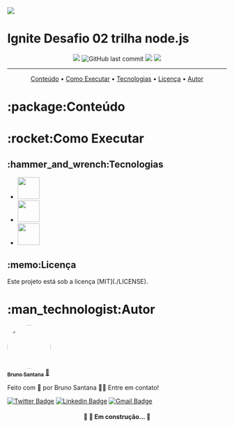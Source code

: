 <img src="https://res.cloudinary.com/practicaldev/image/fetch/s--nTfuVZvi--/c_imagga_scale,f_auto,fl_progressive,h_420,q_auto,w_1000/https://dev-to-uploads.s3.amazonaws.com/uploads/articles/4qa1g2dsx1hre7hjjlze.png">

# Ignite Desafio 02 trilha node.js

<p align="center">
<img src="https://img.shields.io/github/license/BrunoSSantana/desafio02-trilha-node.js" />

<img alt="GitHub last commit" src="https://img.shields.io/github/last-commit/BrunoSSantana/desafio02-trilha-node.js">
<img src="https://img.shields.io/static/v1?label=Node.js&message=v14.16.1&color=brigthgreen&?style=flat&logo=Node.js">


<img src="https://img.shields.io/static/v1?label=yarn&message=v1.22.10&color=blue&?style=flat&logo=yarn">
</p>


---
<p align="center">
 <a href="#cont">Conteúdo</a> •
 <a href="#como_executar">Como Executar</a> • 
 <a href="#tecnologias">Tecnologias</a> • 
 <a href="#licenca">Licença</a> • 
 <a href="#autor">Autor</a>
</p>

<h1 id="cont">:package:Conteúdo</h1>


<h1 id="como_executar">:rocket:Como Executar</h1>


<h2 id="tecnologias">:hammer_and_wrench:Tecnologias</h2>

* <a href="https://jestjs.io/" ><img width="50px" src="https://cdn.iconscout.com/icon/free/png-256/jest-3628860-3030000.png"/></a>
* <a href="https://nodejs.org/" ><img width="50px" src="https://cdn.iconscout.com/icon/free/png-256/node-js-1174925.png"/></a>
* <a href="https://expressjs.com/" ><img width="50px" src="https://cdn.iconscout.com/icon/free/png-256/express-8-1175029.png"/></a>

<h2 id="licenca">:memo:Licença</h2>
Este projeto está sob a licença [MIT](./LICENSE).


<h1 id="autor">:man_technologist:Autor</h1>


<a href="https://github.com/BrunoSSantana/">
 <img style="border-radius: 50%;" src="https://avatars.githubusercontent.com/u/61945340?s=400&u=882004ebbccf5ae04e55fe4b27a5e704c3a95bab&v=4" width="100px;" alt=""/>
 <br />
 <sub><b>Bruno Santana</b></sub></a> <a href="https://github.com/BrunoSSantana/" title="Rocketseat">🚀</a>


Feito com :purple_heart: por Bruno Santana 👋🏽 Entre em contato!

[![Twitter Badge](https://img.shields.io/badge/-@brunoossantana-1ca0f1?style=flat-square&labelColor=1ca0f1&logo=twitter&logoColor=white&link=https://twitter.com/brunoossantana)](https://twitter.com/brunoossantana) [![Linkedin Badge](https://img.shields.io/badge/-Bruno_Santana-blue?style=flat-square&logo=Linkedin&logoColor=white&link=https://www.linkedin.com/in/bruno-santanas/)](https://www.linkedin.com/in/bruno-santanas/) 
[![Gmail Badge](https://img.shields.io/badge/-brunoosouza15@gmail.com-c14438?style=flat-square&logo=Gmail&logoColor=white&link=mailto:brunoosouza15@gmail.com)](mailto:brunoosouza15.com)

<h4 align="center"> 
	🚧 🚀 Em construção... 🚧
</h4>
